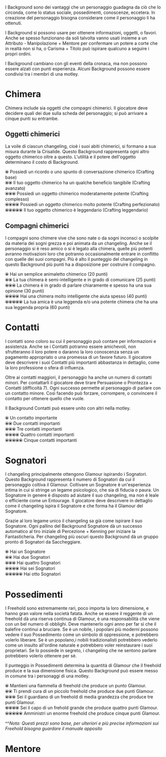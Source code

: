 I Background sono dei vantaggi che un personaggio guadagna da ciò che lo circonda, come lo status sociale, possedimenti, conoscenze, eccetera. In creazione del personaggio bisogna considerare come il personaggio li ha ottenuti.  

I Background si possono usare per ottenere informazioni, oggetti, o favori. Anche se spesso funzionano da soli talvolta vanno usati insieme a un Attributo - Manipolazione + Mentore per confermare un potere a corte che in realtà non si ha, o Carisma + Titolo può ispirare qualcuno a seguire i propri ordini.  

I Background cambiano con gli eventi della cronaca, ma non possono essere alzati con punti esperienza. Alcuni Background possono essere condivisi tra i membri di una motley.  

# Chimera

Chimera include sia oggetti che compagni chimerici. Il giocatore deve decidere quali dei due sulla scheda del personaggio; si può arrivare a cinque punti su entrambe.  

## Oggetti chimerici

La voile di ciascun changeling, cioè i suoi abiti chimerici, si formano a sua misura durante la Crisalide. Questo Background rappresenta ogni altro oggetto chimerico oltre a questo. L'utilità e il potere dell'oggetto determinano il costo di Background.  

⦿ Possiedi un ricordo o uno spunto di conversazione chimerico (Crafting base)  
⦿⦿ Il tuo oggetto chimerico ha un qualche beneficio tangibile (Crafting avanzato)  
⦿⦿⦿ Possiedi un oggetto chimerico moderatamente potente (Crafting complesso)  
⦿⦿⦿⦿ Possiedi un oggetto chimerico molto potente (Crafting perfezionato)  
⦿⦿⦿⦿⦿ Il tuo oggetto chimerico è leggendario (Crafting leggendario)  

## Compagni chimerici

I compagni sono chimere vive che sono nate o da sogni inconsci o scolpite da materia dei sogni grezza e poi animata da un changeling. Anche se il personaggio si è reso amico o si è legato alla chimera, quelle più potenti avranno motivazioni loro che potranno occasionalmente entrare in conflitto con quelle dei suoi compagni. Più è alto il punteggio del changeling in questo Background più punti ha a disposizione per costruire il compagno.  

⦿ Hai un semplice animaletto chimerico (20 punti)  
⦿⦿ La tua chimera è semi-intelligente e in grado di comunicare (25 punti)  
⦿⦿⦿ La chimera è in grado di parlare chiaramente e spesso ha una sua opinione (30 punti)  
⦿⦿⦿⦿ Hai una chimera molto intelligente che aiuta spesso (40 punti)  
⦿⦿⦿⦿⦿ La tua amica è una leggenda e/o una potente chimera che ha una sua leggenda propria (60 punti)  

# Contatti

I contatti sono coloro su cui il personaggio può contare per informazioni e assistenza. Anche se i Contatti potranno essere amichevoli, non sfrutteranno il loro potere o daranno la loro conoscenza senza un pagamento appropriato o una promessa di un favore futuro. Il giocatore deve descrivere i suoi Contatti più importanti abbastanza in dettaglio, come la loro professione o sfera di influenza.  

Oltre ai contatti maggiori, il personaggio ha anche un numero di contatti minori. Per contattarli il giocatore deve tirare Persuasione o Prontezza + Contatti (difficoltà 7). Ogni successo permette al personaggio di parlare con un contatto minore. Così facendo può forzare, corrompere, o convincere il contatto per ottenere quello che vuole.  

Il Background Contatti può essere unito con altri nella motley.  

⦿ Un contatto importante  
⦿⦿ Due contatti importanti  
⦿⦿⦿ Tre contatti importanti  
⦿⦿⦿⦿ Quattro contatti importanti  
⦿⦿⦿⦿⦿ Cinque contatti importanti  

# Sognatori

I changeling principalmente ottengono Glamour ispirando i Sognatori. Questo Background rappresenta il numero di Sognatori da cui il personaggio coltiva il Glamour. Coltivare un Sognatore è un'esperienza intima in cui si stringe un legame psicologico, che sia di fiducia o paura. Un Sognatore in genere è disposto ad aiutare il suo changeling, ma non è leale o efficiente come un Entourage. Il giocatore deve descrivere in dettaglio come il changeling ispira il Sognatore e che forma ha il Glamour del Sognatore.  

Grazie al loro legame unico il changeling sa già come ispirare il suo Sognatore. Ogni pallino del Background Sognatore dà un successo automatico al tiro iniziale di Percezione + Kenning per iniziare la Fantasticheria. Per changeling più oscuri questo Background dà un gruppo pronto di Sognatori da Saccheggiare.  

⦿ Hai un Sognatore  
⦿⦿  Hai due Sognatori  
⦿⦿⦿ Hai quattro Sognatori  
⦿⦿⦿⦿ Hai sei Sognatori  
⦿⦿⦿⦿⦿ Hai otto Sognatori  

# Possedimenti

I Freehold sono estremamente rari, poco importa la loro dimensione, e hanno gran valore nella società fatata. Anche se essere il reggente di un freehold dà una riserva continua di Glamour, è una responsabilità che viene con un bel numero di obblighi. Deve mantenerlo ogni anno per far sì che il balefire continui a bruciare. Se è un nobile, i popolani più moderni possono vedere il suo Possedimento come un simbolo di oppressione, e potrebbero volerlo liberare. Se è un popolano,i nobili tradizionalisti potrebbero vederlo come un insulto all'ordine naturale e potrebbero voler reinstaurare i suoi proprietari. Se lo possiede in segreto, i changeling che ne sentono parlare potrebbero volerlo ottenere per sè.  

Il punteggio in Possedimenti determina la quantità di Glamour che il freehold produce e la sua dimensione fisica. Questo Background può essere messo in comune tra i personaggi di una motley.  

⦿ Mantieni una fiammella di freehold che produce un punto Glamour.  
⦿⦿ Ti prendi cura di un piccolo freehold che produce due punti Glamour.  
⦿⦿⦿ Sei il guardiano di un freehold di media grandezza che produce tre punti Glamour.  
⦿⦿⦿⦿ Sei il capo di un frehold grande che produce quattro punti Glamour.  
⦿⦿⦿⦿⦿ Amministri un enorme freehold che produce cinque punti Glamour.  

^^*Nota: Questi prezzi sono base, per ulteriori e più precise informazioni sui Freehold bisogna guardare il manuale apposito*  

# Mentore